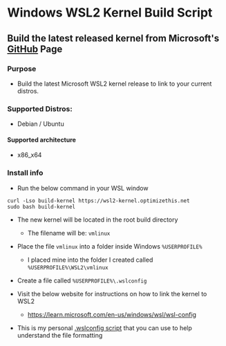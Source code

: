 # Windows WSL2 Kernel Build Script

## Build the latest released kernel from Microsoft's [GitHub](https://github.com/microsoft/WSL2-Linux-Kernel/) Page

###  Purpose
  - Build the latest Microsoft WSL2 kernel release to link to your current distros.

### Supported Distros:
  - Debian / Ubuntu

####  Supported architecture
  - x86_x64

###  Install info
  - Run the below command in your WSL window
  ```
  curl -Lso build-kernel https://wsl2-kernel.optimizethis.net
  sudo bash build-kernel
  ```
  
  - The new kernel will be located in the root build directory
    - The filename will be: `vmlinux`
  - Place the file `vmlinux` into a folder inside Windows `%USERPROFILE%`
    - I placed mine into the folder I created called `%USERPROFILE%\WSL2\vmlinux`

  - Create a file called `%USERPROFILE%\.wslconfig`
   
  - Visit the below website for instructions on how to link the kernel to WSL2 
    - https://learn.microsoft.com/en-us/windows/wsl/wsl-config

  - This is my personal [.wslconfig script](https://github.com/slyfox1186/windows-wsl2-kernel-build-script/blob/main/.wslconfig) that you can use to help understand the file formatting
